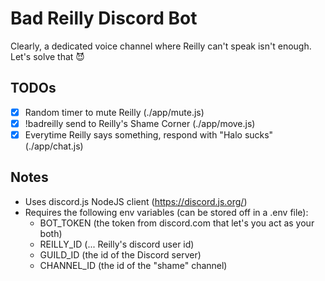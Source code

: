 # Bad Reilly Discord Bot

Clearly, a dedicated voice channel where Reilly can't speak isn't enough. Let's solve that 😈

## TODOs

- [x] Random timer to mute Reilly (./app/mute.js)
- [x] !badreilly send to Reilly's Shame Corner (./app/move.js)
- [x] Everytime Reilly says something, respond with "Halo sucks" (./app/chat.js)

## Notes

- Uses discord.js NodeJS client (https://discord.js.org/)
- Requires the following env variables (can be stored off in a .env file):
  - BOT_TOKEN (the token from discord.com that let's you act as your both)
  - REILLY_ID (... Reilly's discord user id)
  - GUILD_ID (the id of the Discord server)
  - CHANNEL_ID (the id of the "shame" channel)
